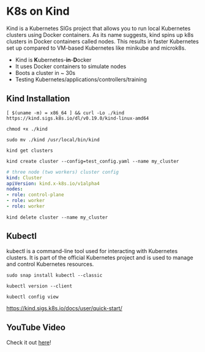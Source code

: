 # K8s on Kind
Kind is a Kubernetes SIGs project that allows you to run local Kubernetes clusters using Docker containers. As its name suggests, kind spins up k8s clusters in Docker containers called nodes. This results in faster Kubernetes set up compared to VM-based Kubernetes like minikube and microk8s.

- Kind is **K**ubernetes-**in**-**D**ocker
- It uses Docker containers to simulate nodes
- Boots a cluster in ~ 30s
- Testing Kubernetes/applications/controllers/training




## Kind Installation

`[ $(uname -m) = x86_64 ] && curl -Lo ./kind https://kind.sigs.k8s.io/dl/v0.19.0/kind-linux-amd64`

`chmod +x ./kind`

`sudo mv ./kind /usr/local/bin/kind`


`kind get clusters`

`kind create cluster --config=test_config.yaml --name my_cluster`



```yaml
# three node (two workers) cluster config
kind: Cluster
apiVersion: kind.x-k8s.io/v1alpha4
nodes:
- role: control-plane
- role: worker
- role: worker
```

`kind delete cluster --name my_cluster`

## Kubectl
kubectl is a command-line tool used for interacting with Kubernetes clusters. It is part of the official Kubernetes project and is used to manage and control Kubernetes resources.

`sudo snap install kubectl --classic`

`kubectl version --client`

`kubectl config view`


https://kind.sigs.k8s.io/docs/user/quick-start/

## YouTube Video
Check it out [here](https://youtu.be/srXZX7paFoc)!

